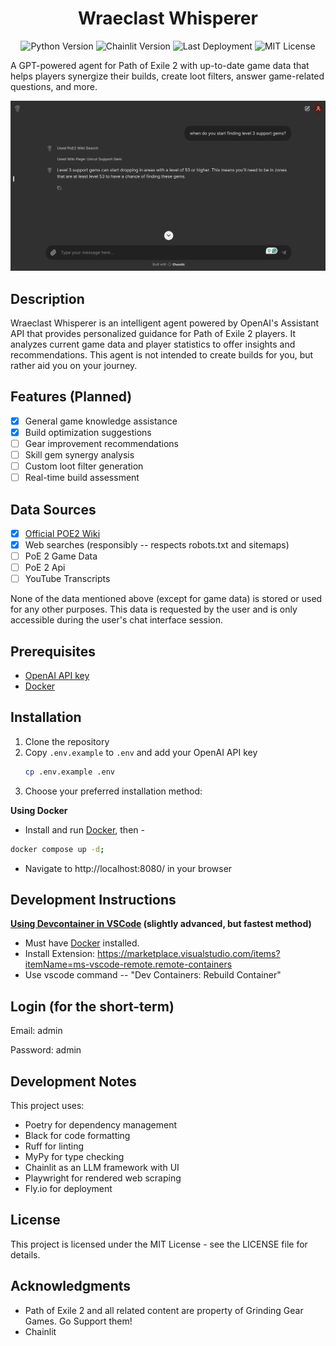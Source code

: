 <div align="center">

# Wraeclast Whisperer

![Python Version](https://img.shields.io/badge/dynamic/toml?url=https%3A%2F%2Fraw.githubusercontent.com%2Fdarecstowell%2Fwraeclast-whisperer%2Frefs%2Fheads%2Fmain%2Fpyproject.toml&query=%24.tool.poetry.dependencies.python&label=Python)
![Chainlit Version](https://img.shields.io/badge/dynamic/toml?url=https%3A%2F%2Fraw.githubusercontent.com%2Fdarecstowell%2Fwraeclast-whisperer%2Frefs%2Fheads%2Fmain%2Fpyproject.toml&query=%24.tool.poetry.dependencies.chainlit&label=Chainlit&color=red)
![Last Deployment](https://img.shields.io/github/actions/workflow/status/darecstowell/wraeclast-whisperer/fly-deploy.yml?branch=main&label=Last%20Deployment)
![MIT License](https://img.shields.io/badge/License-MIT-yellow.svg)

</div>

A GPT-powered agent for Path of Exile 2 with up-to-date game data that helps players synergize their builds, create loot filters, answer game-related questions, and more.

![alt text](screenshots/lvl3_support_gems.png)

## Description

Wraeclast Whisperer is an intelligent agent powered by OpenAI's Assistant API that provides personalized guidance for Path of Exile 2 players. It analyzes current game data and player statistics to offer insights and recommendations. This agent is not intended to create builds for you, but rather aid you on your journey. 

## Features (Planned)

- [x] General game knowledge assistance
- [x] Build optimization suggestions
- [ ] Gear improvement recommendations  
- [ ] Skill gem synergy analysis
- [ ] Custom loot filter generation
- [ ] Real-time build assessment

## Data Sources
- [x] [Official POE2 Wiki](https://www.poe2wiki.net/wiki/Path_of_Exile_2_Wiki)
- [x] Web searches (responsibly -- respects robots.txt and sitemaps)
- [ ] PoE 2 Game Data
- [ ] PoE 2 Api
- [ ] YouTube Transcripts

None of the data mentioned above (except for game data) is stored or used for any other purposes. This data is requested by the user and is only accessible during the user's chat interface session.

## Prerequisites

- [OpenAI API key](https://platform.openai.com/settings/organization/api-keys)
- [Docker](https://www.docker.com/products/docker-desktop/)

## Installation

1. Clone the repository
2. Copy `.env.example` to `.env` and add your OpenAI API key
    ```sh
    cp .env.example .env
    ```
3. Choose your preferred installation method:

**Using Docker**
- Install and run [Docker](https://www.docker.com/products/docker-desktop/), then -
```sh
docker compose up -d;
```
- Navigate to http://localhost:8080/ in your browser

## Development Instructions

**[Using Devcontainer in VSCode](https://code.visualstudio.com/docs/devcontainers/tutorial) (slightly advanced, but fastest method)** 
- Must have [Docker](https://www.docker.com/products/docker-desktop/) installed. 
- Install Extension: https://marketplace.visualstudio.com/items?itemName=ms-vscode-remote.remote-containers
- Use vscode command -- "Dev Containers: Rebuild Container" 

## Login (for the short-term)
Email: admin

Password: admin

## Development Notes

This project uses:

- Poetry for dependency management
- Black for code formatting
- Ruff for linting
- MyPy for type checking
- Chainlit as an LLM framework with UI
- Playwright for rendered web scraping
- Fly.io for deployment

## License

This project is licensed under the MIT License - see the LICENSE file for details.

## Acknowledgments

- Path of Exile 2 and all related content are property of Grinding Gear Games. Go Support them!
- Chainlit
